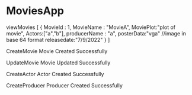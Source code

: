 # MoviesApp
viewMovies 
    [
      {
        MovieId : 1,
        MovieName : "MovieA",
        MoviePlot:"plot of movie",
        Actors:["a","b"],
        producerName : "a",
        posterData:"vga" //image in base 64 format
        releasedate:"7/9/2022"
      }
    ]
    
CreateMovie
   Movie Created Successfully
   
UpdateMovie
   Movie Updated Successfully
   
CreateActor
   Actor Created Successfully
   
CreateProducer
   Producer Created Successfully
    
